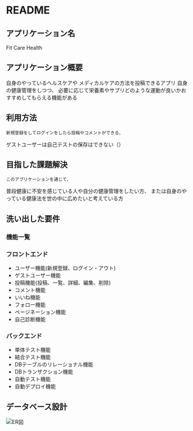 # README
## アプリケーション名	
Fit Care Health

## アプリケーション概要	
自身のやっているヘルスケアや
メディカルケアの方法を投稿できるアプリ
自身の健康管理をしつつ、
必要に応じて栄養素やサプリどのような運動が良いかおすすめしてもらえる機能がある

<!-- ## URL
	デプロイ済みのURLを記述。デプロイが済んでいない場合は、デプロイが完了次第記述すること。 -->

<!-- ## テスト用アカウント
	ログイン機能等を実装した場合は、ログインに必要な情報を記述。またBasic認証等を設けている場合は、そのID/Passも記述すること。 -->

## 利用方法
	新規登録をしてログインをしたら投稿やコメントができる、
  ゲストユーザーは自己テストの保存はできない（）

## 目指した課題解決
	このアプリケーションを通じて、
  普段健康に不安を感じている人や自分の健康管理をしたい方、
  または自身のやっている健康法を世の中に広めたいと考えている方

## 洗い出した要件
### 機能一覧
### フロントエンド
- ユーザー機能(新規登録、ログイン・アウト)
- ゲストユーザー機能
- 投稿機能(投稿、一覧、詳細、編集、削除)
- コメント機能
- いいね機能
- フォロー機能
- ページネーション機能
- 自己診断機能

### バックエンド
- 単体テスト機能
- 結合テスト機能
- DBテーブルのリレーショナル機能
- DBトランザクション機能
- 自動テスト機能
- 自動デプロイ機能
  

<!-- ## 実装した機能についての画像やGIFおよびその説明
	実装した機能について、それぞれどのような特徴があるのかを列挙する形で記述。画像はGyazoで、GIFはGyazoGIFで撮影すること。 -->

<!-- ## 実装予定の機能
	洗い出した要件の中から、今後実装予定の機能がある場合は、その機能を記述。 -->

## データベース設計
![ER図](https://gyazo.com/647cc531902250d17f70ef9c5ad37a43)

<!-- ## ローカルでの動作方法 -->
